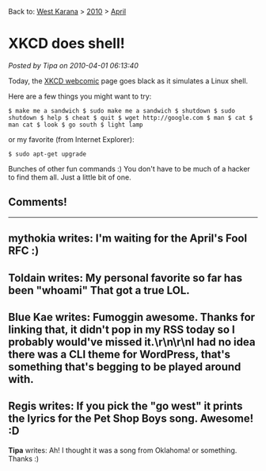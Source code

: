 Back to: [West Karana](/posts/westkarana.md) > [2010](/posts/2010/westkarana.md) > [April](./westkarana.md)
# XKCD does shell!

*Posted by Tipa on 2010-04-01 06:13:40*

Today, the [XKCD webcomic](http://xkcd.com) page goes black as it simulates a Linux shell.

Here are a few things you might want to try:

`$ make me a sandwich
$ sudo make me a sandwich
$ shutdown
$ sudo shutdown
$ help
$ cheat
$ quit
$ wget http://google.com
$ man
$ cat
$ man cat
$ look
$ go south
$ light lamp`

or my favorite (from Internet Explorer):

`$ sudo apt-get upgrade`

Bunches of other fun commands :) You don't have to be much of a hacker to find them all. Just a little bit of one.
## Comments!
---
**mythokia** writes: I'm waiting for the April's Fool RFC :)
---
**Toldain** writes: My personal favorite so far has been "whoami"  That got a true LOL.
---
**Blue Kae** writes: Fumoggin awesome. Thanks for linking that, it didn't pop in my RSS today so I probably would've missed it.\r\n\r\nI had no idea there was a CLI theme for WordPress, that's something that's begging to be played around with.
---
**Regis** writes: If you pick the "go west" it prints the lyrics for the Pet Shop Boys song. Awesome! :D
---
**Tipa** writes: Ah! I thought it was a song from Oklahoma! or something. Thanks :)
